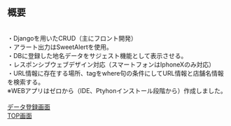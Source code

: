 ## 概要
<br>・Djangoを用いたCRUD（主にフロント開発）
<br>・アラート出力はSweetAlertを使用。
<br>・DBに登録した地名データをサジェスト機能として表示させる。
<br>・レスポンシブウェブデザイン対応（スマートフォンはIphoneXのみ対応）
<br>・URL情報に存在する場所、tagをwhere句の条件にしてURL情報と店舗名情報を検索する。
<br>※WEBアプリはゼロから（IDE、Ptyhonインストール段階から）作成しました。
<br>
<br>[データ登録画面](https://yonetomodjango.herokuapp.com/dev/)
<br>[TOP画面](https://yonetomodjango.herokuapp.com/dev/top)
